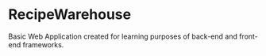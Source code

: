 # RecipeWarehouse
Basic Web Application created for learning purposes of back-end and front-end frameworks.